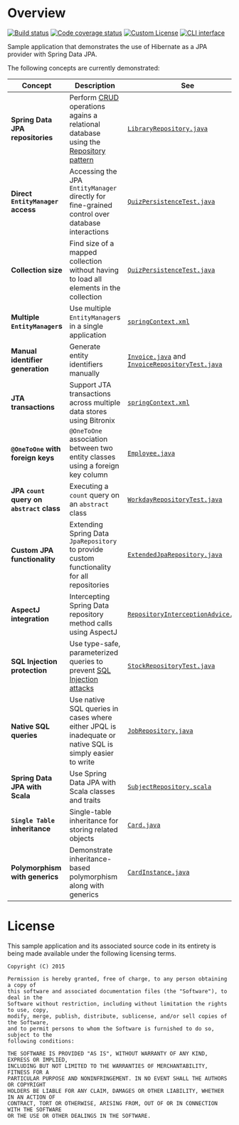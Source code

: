 # Overview
 
[![Build status](https://drone.io/github.com/manish-in-java/spring-jpa-hibernate/status.png)](https://drone.io/github.com/manish-in-java/spring-jpa-hibernate/latest)
[![Code coverage status](https://coveralls.io/repos/manish-in-java/spring-jpa-hibernate/badge.svg?branch=master)](https://coveralls.io/r/manish-in-java/spring-jpa-hibernate?branch=master)
[![Custom License](http://b.repl.ca/v1/License-CUSTOM-red.png)](LICENSE)
[![CLI interface](http://b.repl.ca/v1/command-line-blue.png)](#command-line)

Sample application that demonstrates the use of Hibernate as a JPA provider with
Spring Data JPA.

The following concepts are currently demonstrated:

Concept | Description | See
------- | ----------- | ---
**Spring Data JPA repositories** | Perform [CRUD](https://en.wikipedia.org/wiki/Create,_read,_update_and_delete) operations agains a relational database using the [Repository pattern](http://martinfowler.com/eaaCatalog/repository.html) | [`LibraryRepository.java`](src/main/java/org/example/data/library/LibraryRepository.java)
**Direct `EntityManager` access** | Accessing the JPA `EntityManager` directly for fine-grained control over database interactions | [`QuizPersistenceTest.java`](src/test/java/com/sample/data/quiz/QuizPersistenceTest.java)
**Collection size** | Find size of a mapped collection without having to load all elements in the collection | [`QuizPersistenceTest.java`](src/test/java/com/sample/data/quiz/QuizPersistenceTest.java)
**Multiple `EntityManager`s** | Use multiple `EntityManager`s in a single application | [`springContext.xml`](src/main/resources/springContext.xml)
**Manual identifier generation** | Generate entity identifiers manually | [`Invoice.java`](src/main/java/org/example/domain/billing/Invoice.java) and [`InvoiceRepositoryTest.java`](src/test/java/org/example/data/billing/InvoiceRepositoryTest.java)
**JTA transactions** | Support JTA transactions across multiple data stores using Bitronix | [`springContext.xml`](src/main/resources/springContext.xml)
**`@OneToOne` with foreign keys** | `@OneToOne` association between two entity classes using a foreign key column | [`Employee.java`](src/main/java/org/example/domain/profile/Employee.java)
**JPA `count` query on `abstract` class** | Executing a `count` query on an `abstract` class | [`WorkdayRepositoryTest.java`](src/test/java/org/example/data/profile/WorkdayRepositoryTest.java)
**Custom JPA functionality** | Extending Spring Data `JpaRepository` to provide custom functionality for all repositories | [`ExtendedJpaRepository.java`](src/main/java/org/example/data/ExtendedJpaRepository.java)
**AspectJ integration** | Intercepting Spring Data repository method calls using AspectJ | [`RepositoryInterceptionAdvice.java`](src/main/java/org/example/aop/RepositoryInterceptionAdvice.java)
**SQL Injection protection** | Use type-safe, parameterized queries to prevent [SQL Injection attacks](https://en.wikipedia.org/wiki/SQL_injection) | [`StockRepositoryTest.java`](https://github.com/manish-in-java/spring-jpa-hibernate/blob/master/src/test/java/org/example/data/inventory/StockRepositoryTest.java)
**Native SQL queries** | Use native SQL queries in cases where either JPQL is inadequate or native SQL is simply easier to write | [`JobRepository.java`](https://github.com/manish-in-java/spring-jpa-hibernate/blob/master/src/main/java/org/example/data/hiring/JobRepository.java)
**Spring Data JPA with Scala** | Use Spring Data JPA with Scala classes and traits | [`SubjectRepository.scala`](src/main/scala/org/example/data/education/SubjectRepository.scala)
**`Single Table` inheritance** | Single-table inheritance for storing related objects | [`Card.java`](src/main/java/org/example/domain/game/Card.java)
**Polymorphism with generics** | Demonstrate inheritance-based polymorphism along with generics | [`CardInstance.java`](src/main/java/org/example/domain/game/CardInstance.java)

# License
This sample application and its associated source code in its entirety is being made
available under the following licensing terms.

    Copyright (C) 2015

    Permission is hereby granted, free of charge, to any person obtaining a copy of
    this software and associated documentation files (the "Software"), to deal in the
    Software without restriction, including without limitation the rights to use, copy,
    modify, merge, publish, distribute, sublicense, and/or sell copies of the Software,
    and to permit persons to whom the Software is furnished to do so, subject to the
    following conditions:

    THE SOFTWARE IS PROVIDED "AS IS", WITHOUT WARRANTY OF ANY KIND, EXPRESS OR IMPLIED,
    INCLUDING BUT NOT LIMITED TO THE WARRANTIES OF MERCHANTABILITY, FITNESS FOR A
    PARTICULAR PURPOSE AND NONINFRINGEMENT. IN NO EVENT SHALL THE AUTHORS OR COPYRIGHT
    HOLDERS BE LIABLE FOR ANY CLAIM, DAMAGES OR OTHER LIABILITY, WHETHER IN AN ACTION OF
    CONTRACT, TORT OR OTHERWISE, ARISING FROM, OUT OF OR IN CONNECTION WITH THE SOFTWARE
    OR THE USE OR OTHER DEALINGS IN THE SOFTWARE.
